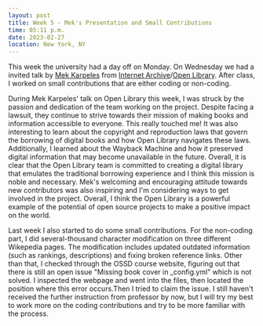 ```yaml
---
layout: post
title: Week 5 - Mek's Presentation and Small Contributions
time: 05:11 p.m.
date: 2023-02-27
location: New York, NY
---
```


<!-- Make your blog post for the week. Comment on the discussion with Mek.
Comment on your small contributions: how are things going, what types of contributions were you able to make? what are the biggest challenges? which contribution are you most proud of? -->

This week the university had a day off on Monday. On Wednesday we had a invited talk by [Mek Karpeles](https://www.linkedin.com/in/mekarpeles/) from [Internet Archive](https://archive.org/)/[Open Library](https://openlibrary.org/). After class, I worked on small contributions that are either coding or non-coding.

<!--more-->

During Mek Karpeles' talk on Open Library this week, I was struck by the passion and dedication of the team working on the project. Despite facing a lawsuit, they continue to strive towards their mission of making books and information accessible to everyone. This really touched me! It was also interesting to learn about the copyright and reproduction laws that govern the borrowing of digital books and how Open Library navigates these laws. Additionally, I learned about the Wayback Machine and how it preserved digital information that may become unavailable in the future. Overall, it is clear that the Open Library team is committed to creating a digital library that emulates the traditional borrowing experience and I think this mission is noble and necessary. Mek's welcoming and encouraging attitude towards new contributors was also inspiring and I'm considering ways to get involved in the project. Overall, I think the Open Library is a powerful example of the potential of open source projects to make a positive impact on the world.

Last week I also started to do some small contributions. For the non-coding part, I did several-thousand character modification on three different Wikepedia pages. The modification includes updated outdated information (such as rankings, descriptions) and fixing broken reference links. Other than that, I checked through the OSSD course website, figuring out that there is still an open issue "Missing book cover in _config.yml" which is not solved. I inspected the webpage and went into the files, then located the position where this error occurs.Then I tried to claim the issue. I still haven't received the further instruction from professor by now, but I will try my best to work more on the coding contributions and try to be more familiar with the process.